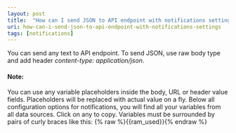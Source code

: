 ```yaml
---
layout: post
title:  "How can I send JSON to API endpoint with notifications settings?"
uri: how-can-i-send-json-to-api-endpoint-with-notifications-settings
tags: [notifications]
---
```


You can send any text to API endpoint. To send JSON, use raw body type and add header _content-type: application/json_.

<!-- more -->

#### Note:

You can use any variable placeholders inside the body, URL or header value fields. Placeholders will be replaced with actual value on a fly. Below all configuration options for notifications, you will find all your variables from all data sources. Click on any to copy. Variables must be surrounded by pairs of curly braces like this: {% raw %}{{ram\_used}}{% endraw %}